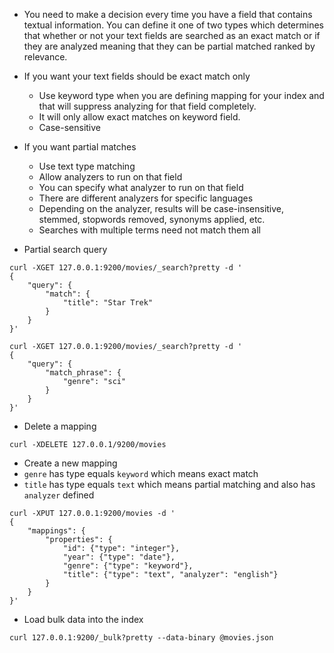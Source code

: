 - You need to make a decision every time you have a field that contains textual information. You can define it one of two types which determines that whether or not your text fields are searched as an exact match or if they are analyzed meaning that they can be partial matched ranked by relevance.
- If you want your text fields should be exact match only
    - Use keyword type when you are defining mapping for your index and that will suppress analyzing for that field completely.
    - It will only allow exact matches on keyword field.
    - Case-sensitive
- If you want partial matches
    - Use text type matching
    - Allow analyzers to run on that field
    - You can specify what analyzer to run on that field
    - There are different analyzers for specific languages
    - Depending on the analyzer, results will be case-insensitive, stemmed, stopwords removed, synonyms applied, etc.
    - Searches with multiple terms need not match them all

- Partial search query
```shell
curl -XGET 127.0.0.1:9200/movies/_search?pretty -d '
{
    "query": {
        "match": {
            "title": "Star Trek"
        }
    }
}'
```

```shell
curl -XGET 127.0.0.1:9200/movies/_search?pretty -d '
{
    "query": {
        "match_phrase": {
            "genre": "sci"
        }
    }
}'
```

- Delete a mapping
```shell
curl -XDELETE 127.0.0.1/9200/movies
```

- Create a new mapping
- `genre` has type equals `keyword` which means exact match
- `title` has type equals `text` which means partial matching and also has `analyzer` defined
```shell
curl -XPUT 127.0.0.1:9200/movies -d '
{
    "mappings": {
        "properties": {
            "id": {"type": "integer"},
            "year": {"type": "date"},
            "genre": {"type": "keyword"},
            "title": {"type": "text", "analyzer": "english"}
        }
    }
}'
```

- Load bulk data into the index
```shell
curl 127.0.0.1:9200/_bulk?pretty --data-binary @movies.json
```